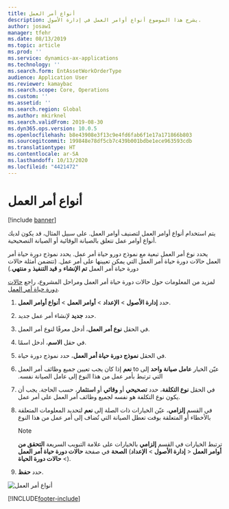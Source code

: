 ```yaml
---
title: أنواع أمر العمل
description: يشرح هذا الموضوع أنواع أوامر العمل في إدارة الأصول.
author: josaw1
manager: tfehr
ms.date: 08/13/2019
ms.topic: article
ms.prod: ''
ms.service: dynamics-ax-applications
ms.technology: ''
ms.search.form: EntAssetWorkOrderType
audience: Application User
ms.reviewer: kamaybac
ms.search.scope: Core, Operations
ms.custom: ''
ms.assetid: ''
ms.search.region: Global
ms.author: mkirknel
ms.search.validFrom: 2019-08-30
ms.dyn365.ops.version: 10.0.5
ms.openlocfilehash: b8e43908e3f13c9e4fd6fab6f1e17a171866b803
ms.sourcegitcommit: 199848e78df5cb7c439b001bdbe1ece963593cdb
ms.translationtype: HT
ms.contentlocale: ar-SA
ms.lasthandoff: 10/13/2020
ms.locfileid: "4421472"
---
```

# <a name="work-order-types"></a>أنواع أمر العمل

[!include [banner](../../includes/banner.md)]

 

يتم استخدام أنواع أوامر العمل لتصنيف أوامر العمل. على سبيل المثال، قد يكون لديك أنواع أوامر عمل تتعلق بالصيانة الوقائية أو الصيانة التصحيحية.

يحدد نوع أمر العمل تبعية مع نموذج دورو حياة أمر عمل. يحدد نموذج دورة حياة أمر العمل حالات دورة حياة أمر العمل التي يمكن تعيينها على أمر عمل. (تتضمن أمثلة حالات دورة حياة أمر العمل **تم الإنشاء** و **قيد التنفيذ‬** و **منتهي**.)

لمزيد من المعلومات حول حالات دورة حياة أمر العمل ومراحل المشروع، راجع [حالات دورة حياة أمر العمل](work-order-lifecycle-states.md).

1. حدد **إدارة الأصول** \> **الإعداد** \> **أوامر العمل** \> **أنواع أوامر العمل**.
2. حدد **جديد** لإنشاء أمر عمل جديد.
3. في الحقل **نوع أمر العمل**، أدخل معرفًا لنوع أمر العمل.
4. في حقل **الاسم**، أدخل اسمًا.
5. في الحقل **نموذج دورة حياة أمر العمل‬**، حدد نموذج دورة حياة.
5. عيّن الخيار **عامل صيانة واحد‬‏‫** إلى to **نعم** إذا كان يجب تعيين جميع وظائف أمر العمل التي ترتبط بأمر عمل من هذا النوع إلى عامل الصيانة نفسه.
6. في الحقل **نوع التكلفة**، حدد **تصحيحي** أو **وقائي** أو **استثمار**، حسب الحاجة. يجب أن يكون نوع التكلفة هو نفسه لجميع وظائف أمر العمل على أمر عمل.
7. في القسم **إلزامي**، عيّن الخيارات ذات الصلة إلى **نعم** لتحديد المعلومات المتعلقة بالأخطاء أو المتعلقة بوقت تعطل الصيانة التي تُضاف إلى أمر عمل من هذا النوع

    > [!NOTE]
    > ترتبط الخيارات في القسم **إلزامي** بالخيارات على علامة التبويب السريعة **التحقق من الصحة** في صفحة **حالات دورة حياة أمر العمل** (**إدارة الأصول** \> **الإعداد‏‎** \> **أوامر العمل** \> **حالات دورة الحياة**).

8. حدد **حفظ**.

![أنواع أمر العمل](media/16-setup-for-work-orders.png)


[!INCLUDE[footer-include](../../../includes/footer-banner.md)]